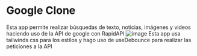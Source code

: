 # Google Clone
Esta app permite realizar búsquedas de texto, noticias, imágenes y videos haciendo uso de la API de google con RapidAPI
![image](https://user-images.githubusercontent.com/23528473/161313720-f149697f-50af-4927-bac4-c43b69085e4f.png)
Esta app usa tailwinds css para los estilos y hago uso de useDebounce para realizar las peticiones a la API
